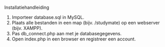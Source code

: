 Installatiehandleiding
1) Importeer database.sql in MySQL.
2) Plaats alle bestanden in een map (bijv. /studymate) op een webserver (bijv. XAMPP).
3) Pas db_connect.php aan met je databasegegevens.
4) Open index.php in een browser en registreer een account.

